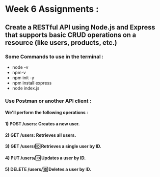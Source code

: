 # Week 6 Assignments : 
## Create a RESTful API using Node.js and Express that supports basic CRUD operations on a resource (like users, products, etc.)
### Some Commands to use in the terminal :
* node -v
* npm-v
* npm init -y
* npm install express
* node index.js

### Use Postman or another API client : 
#### We'll perform the following operations :
#### 1) POST /users: Creates a new user.
#### 2) GET /users: Retrieves all users.
#### 3) GET /users/:id: Retrieves a single user by ID.
#### 4) PUT /users/:id: Updates a user by ID.
#### 5) DELETE /users/:id: Deletes a user by ID.
